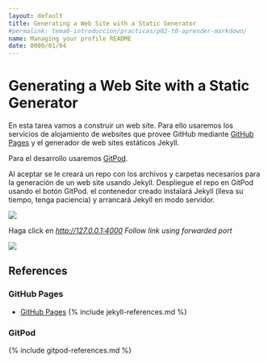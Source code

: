 ```yaml
---
layout: default
title: Generating a Web Site with a Static Generator
#permalink: tema0-introduccion/practicas/p02-t0-aprender-markdown/
name: Managing your profile README
date: 0000/01/04
---
```


# Generating a Web Site with a Static Generator

En esta tarea vamos a construir un web site. Para ello usaremos los servicios de alojamiento de websites que provee GitHub mediante [GitHub Pages](https://pages.github.com/) y el generador de web sites estáticos Jekyll.

Para el desarrollo usaremos [GitPod](https://www.gitpod.io/docs/getting-started).

Al aceptar se le creará un repo con los archivos y carpetas necesarios para la generación de un web site usando Jekyll. Despliegue el repo en GitPod usando el botón GitPod. el contenedor creado instalará Jekyll (lleva su tiempo, tenga paciencia) y arrancará Jekyll en modo servidor.

![]({{site.baseurl}}/assets/images/jekyll-serve.png)

Haga click en *http://127.0.0.1:4000 Follow link using forwarded port*

![]({{site.baseurl}}/assets/images/minimal-mistakes.png)


## References

### GitHub Pages

* [GitHub Pages](https://pages.github.com/)
{% include jekyll-references.md %}

### GitPod

{% include gitpod-references.md %}

